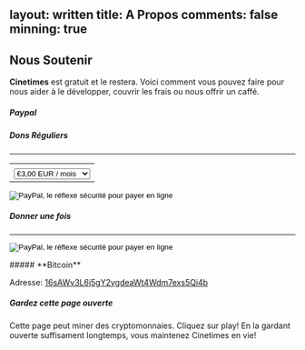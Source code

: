 layout: written
title: A Propos
comments: false
minning: true
---

## Nous Soutenir
**Cinetimes** est gratuit et le restera. Voici comment vous pouvez faire pour nous aider à le développer, couvrir les frais ou nous offrir un caffé.

##### **Paypal**

<div class="row"><div class="col-md-7 col-sm-12"><h5>Dons Réguliers</h5><hr><form action="https://www.paypal.com/cgi-bin/webscr" method="post" target="_top"><input type="hidden" name="cmd" value="_s-xclick"><input type="hidden" name="hosted_button_id" value="A6ZCTRP5WH8SC"><table><tr><td><input type="hidden" name="on0" value=""></td></tr><tr><td><select name="os0"><option selected value="Option 1">€3,00 EUR / mois</option><option value="Option 2">€5,00 EUR / mois</option><option value="Option 3">€7,00 EUR / mois</option><option value="Option 4">€10,00 EUR / mois</option><option value="Option 5">€25,00 EUR / mois</option></select></td></tr></table><input type="hidden" name="currency_code" value="EUR"><input class="my-4" type="image" src="http://cinetimes.org/donner.png" border="0" name="submit" alt="PayPal, le réflexe sécurité pour payer en ligne"><img alt="" border="0" src="https://www.paypalobjects.com/fr_FR/i/scr/pixel.gif" width="1" height="1"></form><!-- http://cinetimes.org/annuler   ||    http://cinetimes.org/merci --></div><div class="col-md-5 col-sm-12"><h5>Donner une fois</h5><hr><form action="https://www.paypal.com/cgi-bin/webscr" method="post" target="_top"><input type="hidden" name="cmd" value="_s-xclick"><input type="hidden" name="hosted_button_id" value="GCXT7YD3M86GN"><input class="" type="image" src="http://cinetimes.org/donner.png" border="0" name="submit" alt="PayPal, le réflexe sécurité pour payer en ligne"><img alt="" border="0" src="https://www.paypalobjects.com/fr_FR/i/scr/pixel.gif" width="1" height="1"></form></div></div>  
##### **Bitcoin**

Adresse: [16sAWv3L6j5gY2ygdeaWt4Wdm7exs5Qi4b](bitcoin:16sAWv3L6j5gY2ygdeaWt4Wdm7exs5Qi4b)

##### **Gardez cette page ouverte**
Cette page peut miner des cryptomonnaies. 
Cliquez sur play!
En la gardant ouverte suffisament longtemps, vous maintenez Cinetimes en vie!  
